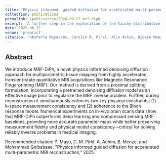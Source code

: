 ```yaml
---
title: "Physics informed  guided diffusion for accelerated multi-parametric MRI reconstruction"
collection: publications
permalink: /publication/2024-06-17_mrf_diph
excerpt: 'A further step in the exploration of the Cauchy distribution in the field of representation learning.'
date: 2025-06-17
venue: 'preprint'
citation: '<b>Perla Mayo</b>, Carolin M. Pirkl, Alin Achim, Bjoern Menze, and Mohammad Golbabaee. &quot;Physics informed  guided diffusion for accelerated multi-parametric MRI reconstruction&quot;'
---
```


## Abstract
We introduce MRF-DiPh, a novel physics informed denoising diffusion approach for 
multiparametric tissue mapping from highly accelerated, transient-state quantitative 
MRI acquisitions like Magnetic Resonance Fingerprinting (MRF). Our method is derived 
from a proximal splitting formulation, incorporating a pretrained denoising diffusion 
model as an effective image prior to regularize the MRF inverse problem. Further, during 
reconstruction it simultaneously enforces two key physical constraints: (1) k-space 
measurement consistency and (2) adherence to the Bloch response model. Numerical experiments 
on in-vivo brain scans data show that MRF-DiPh outperforms deep learning and compressed 
sensing MRF baselines, providing more accurate parameter maps while better preserving 
measurement fidelity and physical model consistency—critical for solving reliably inverse 
problems in medical imaging. 


Recommended citation:  P. Mayo, C. M. Pirkl. A. Achim, B. Menze, and Mohammad Golbabaee, 
"Physics informed  guided diffusion for accelerated multi-parametric MRI reconstruction," 2025.